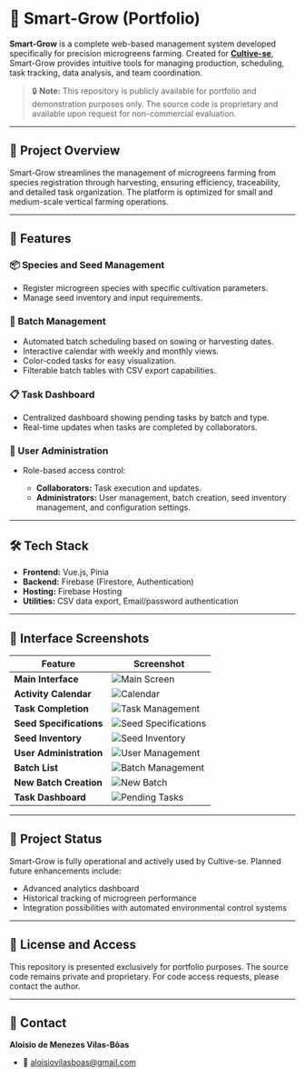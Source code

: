 # 🌿 Smart-Grow (Portfolio)

**Smart-Grow** is a complete web-based management system developed specifically for precision microgreens farming. Created for **[Cultive-se](https://www.instagram.com/cultivese.br/)**, Smart-Grow provides intuitive tools for managing production, scheduling, task tracking, data analysis, and team coordination.

> 🔒 **Note:**
> This repository is publicly available for portfolio and demonstration purposes only.
> The source code is proprietary and available upon request for non-commercial evaluation.

---

## 🎯 Project Overview

Smart-Grow streamlines the management of microgreens farming from species registration through harvesting, ensuring efficiency, traceability, and detailed task organization. The platform is optimized for small and medium-scale vertical farming operations.

---

## 🔧 Features

### 📦 Species and Seed Management

* Register microgreen species with specific cultivation parameters.
* Manage seed inventory and input requirements.

### 🌱 Batch Management

* Automated batch scheduling based on sowing or harvesting dates.
* Interactive calendar with weekly and monthly views.
* Color-coded tasks for easy visualization.
* Filterable batch tables with CSV export capabilities.

### 📋 Task Dashboard

* Centralized dashboard showing pending tasks by batch and type.
* Real-time updates when tasks are completed by collaborators.

### 👥 User Administration

* Role-based access control:

  * **Collaborators:** Task execution and updates.
  * **Administrators:** User management, batch creation, seed inventory management, and configuration settings.

---

## 🛠️ Tech Stack

* **Frontend:** Vue.js, Pinia
* **Backend:** Firebase (Firestore, Authentication)
* **Hosting:** Firebase Hosting
* **Utilities:** CSV data export, Email/password authentication

---

## 📸 Interface Screenshots

| Feature                 | Screenshot                                        |
| ----------------------- | ------------------------------------------------- |
| **Main Interface**      | ![Main Screen](images/home.png)                   |
| **Activity Calendar**   | ![Calendar](images/calendario.png)                |
| **Task Completion**     | ![Task Management](images/calendario2.png)        |
| **Seed Specifications** | ![Seed Specifications](images/especificacoes.png) |
| **Seed Inventory**      | ![Seed Inventory](images/sementes.png)            |
| **User Administration** | ![User Management](images/admin.png)              |
| **Batch List**          | ![Batch Management](images/lotes.png)             |
| **New Batch Creation**  | ![New Batch](images/nova_producao.png)            |
| **Task Dashboard**      | ![Pending Tasks](images/pendencias.png)           |


---

## 🚧 Project Status

Smart-Grow is fully operational and actively used by Cultive-se. Planned future enhancements include:

* Advanced analytics dashboard
* Historical tracking of microgreen performance
* Integration possibilities with automated environmental control systems

---

## 📄 License and Access

This repository is presented exclusively for portfolio purposes.
The source code remains private and proprietary. For code access requests, please contact the author.

---

## 📩 Contact

**Aloísio de Menezes Vilas-Bôas**
* 📧 [aloisiovilasboas@gmail.com](mailto:aloisiovilasboas@gmail.com)
